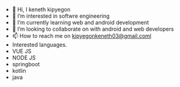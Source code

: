 - 👋 Hi, I keneth kipyegon
- 👀 I’m interested in softwre engineering
- 🌱 I’m currently learning web and android development
- 💞️ I’m looking to collaborate on  with android and web developers
- 📫 How to reach me on kipyegonkeneth03@gmail.coml
- Interested languages.
- VUE JS
- NODE JS
- springboot
- kotlin
- java

<!---
keneth217/keneth217 is a ✨ special ✨ repository because its `README.md` (this file) appears on your GitHub profile.
You can click the Preview link to take a look at your changes.
--->
